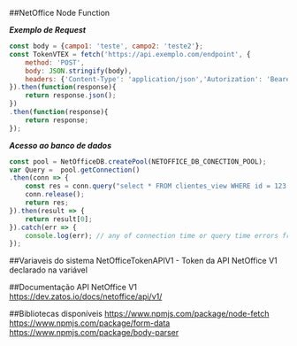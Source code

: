 ##NetOffice Node Function

***Exemplo de Request***	
```javascript	
const body = {campo1: 'teste', campo2: 'teste2'};
const TokenVTEX = fetch('https://api.exemplo.com/endpoint', {
	method: 'POST',
	body: JSON.stringify(body),
	headers: {'Content-Type': 'application/json','Autorization': 'Bearer 2ihji23hrf23r'}
}).then(function(response){
	return response.json();
})
.then(function(response){
	return response;
});
```


***Acesso ao banco de dados***
```javascript	
const pool = NetOfficeDB.createPool(NETOFFICE_DB_CONECTION_POOL);
var Query =  pool.getConnection()
.then(conn => {
	const res = conn.query("select * FROM clientes_view WHERE id = 123 ");
	conn.release();
	return res;
}).then(result => {
	return result[0];
}).catch(err => {
	console.log(err); // any of connection time or query time errors from above<br>
});
```

##Variaveis do sistema
NetOfficeTokenAPIV1 - Token da API NetOffice V1 declarado na variável <b></b><br>


##Documentação API NetOffice V1
https://dev.zatos.io/docs/netoffice/api/v1/

##Bibliotecas disponíveis
https://www.npmjs.com/package/node-fetch
https://www.npmjs.com/package/form-data
https://www.npmjs.com/package/body-parser
